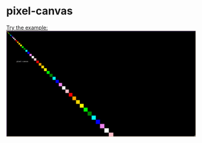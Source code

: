 # pixel-canvas

[Try the example: ![pixel-canvas](example/example.png "pixel-canvas")](https://coalpha.github.io/pixel-canvas/example/)
